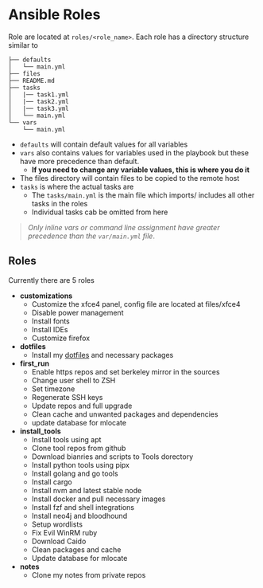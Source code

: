 # Ansible Roles

Role are located at `roles/<role_name>`. Each role has a directory structure similar to

```
├── defaults
│   └── main.yml
├── files
├── README.md
├── tasks
│   |── task1.yml
│   |── task2.yml
│   |── task3.yml
│   └── main.yml
└── vars
    └── main.yml
```

-   `defaults` will contain default values for all variables
-   `vars` also contains values for variables used in the playbook but these have more precedence than default.
    -   **If you need to change any variable values, this is where you do it**
-   The files directory will contain files to be copied to the remote host
-   `tasks` is where the actual tasks are
    -   The `tasks/main.yml` is the main file which imports/ includes all other tasks in the roles
    -   Individual tasks cab be omitted from here

> _Only inline vars or command line assignment have greater precedence than the `var/main.yml` file_.

## Roles

Currently there are 5 roles

-   **customizations**
    -   Customize the xfce4 panel, config file are located at files/xfce4
    -   Disable power management
    -   Install fonts
    -   Install IDEs
    -   Customize firefox
-   **dotfiles**
    -   Install my [dotfiles](https://github.com/AbraXa5/dotfiles) and necessary packages
-   **first_run**
    -   Enable https repos and set berkeley mirror in the sources
    -   Change user shell to ZSH
    -   Set timezone
    -   Regenerate SSH keys
    -   Update repos and full upgrade
    -   Clean cache and unwanted packages and dependencies
    -   update database for mlocate
-   **install_tools**
    -   Install tools using apt
    -   Clone tool repos from github
    -   Download bianries and scripts to Tools dorectory
    -   Install python tools using pipx
    -   Install golang and go tools
    -   Install cargo
    -   Install nvm and latest stable node
    -   Install docker and pull necessary images
    -   Install fzf and shell integrations
    -   Install neo4j and bloodhound
    -   Setup wordlists
    -   Fix Evil WinRM ruby
    -   Download Caido
    -   Clean packages and cache
    -   Update database for mlocate
-   **notes**
    -   Clone my notes from private repos
